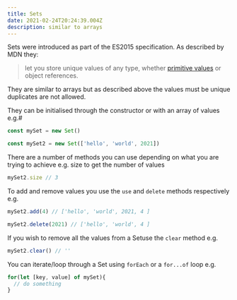 ```yaml
---
title: Sets
date: 2021-02-24T20:24:39.004Z
description: similar to arrays
---
```

Sets were introduced as part of the ES2015 specification. As described by MDN they:


> let you store unique values of any type, whether [primitive values](https://developer.mozilla.org/en-US/docs/Glossary/Primitive) or object references.

They are similar to arrays but as described above the values must be unique duplicates are not allowed.

They can be initialised through the constructor or with an array of values e.g.#

```javascript
const mySet = new Set()

const mySet2 = new Set(['hello', 'world', 2021])
```

There are a number of methods you can use depending on what you are trying to achieve e.g. size to get the number of values

```javascript
mySet2.size // 3
```

To add and remove values you use the `use` and `delete` methods respectively e.g.

```javascript
mySet2.add(4) // ['hello', 'world', 2021, 4 ]

mySet2.delete(2021) // ['hello', 'world', 4 ]
```

If you wish to remove all the values from a Setuse the `clear` method e.g.

```javascript
mySet2.clear() // ''
```

You can iterate/loop through a Set using `forEach` or a `for...of` loop e.g.

```javascript
for(let [key, value] of mySet){
  // do something
}
```